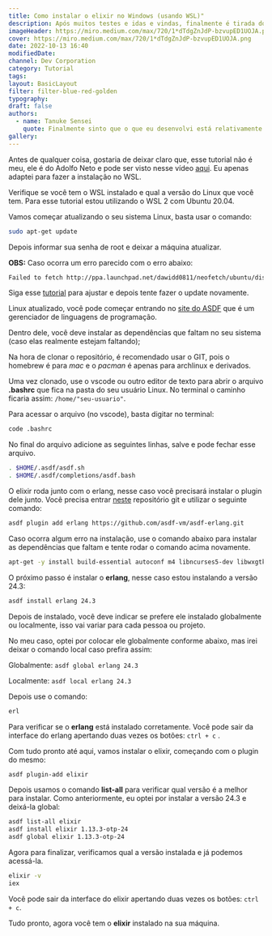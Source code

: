 ```yaml
---
title: Como instalar o elixir no Windows (usando WSL)"
description: Após muitos testes e idas e vindas, finalmente é tirada do papel e colocada online uma versão do Blklight!
imageHeader: https://miro.medium.com/max/720/1*dTdgZnJdP-bzvupED1UOJA.png
cover: https://miro.medium.com/max/720/1*dTdgZnJdP-bzvupED1UOJA.png
date: 2022-10-13 16:40
modifiedDate:
channel: Dev Corporation
category: Tutorial
tags:
layout: BasicLayout
filter: filter-blue-red-golden
typography:
draft: false
authors:
  - name: Tanuke Sensei
    quote: Finalmente sinto que o que eu desenvolvi está relativamente OK, mas agora é seguir aprimorando e evoluindo mais essa ideia!
gallery:
---
```


Antes de qualquer coisa, gostaria de deixar claro que, esse tutorial não é meu, ele é do Adolfo Neto e pode ser visto nesse vídeo [aqui](https://www.youtube.com/watch?v=PKB6L7zgUjE). Eu apenas adaptei para fazer a instalação no WSL.

Verifique se você tem o WSL instalado e qual a versão do Linux que você tem. Para esse tutorial estou utilizando o WSL 2 com Ubuntu 20.04.

Vamos começar atualizando o seu sistema Linux, basta usar o comando:

```bash
sudo apt-get update
```

Depois informar sua senha de root e deixar a máquina atualizar.

**OBS:** Caso ocorra um erro parecido com o erro abaixo:

```bash
Failed to fetch http://ppa.launchpad.net/dawidd0811/neofetch/ubuntu/dists/focal/InRelease 403 Forbidden
```

Siga esse [tutorial](https://dev.to/deepika_banoth/how-i-solved-failed-to-fetch-http-ppa-launchpad-net-403-forbidden-2544) para ajustar e depois tente fazer o update novamente.

Linux atualizado, você pode começar entrando no [site do ASDF](https://asdf-vm.com/guide/getting-started.html) que é um gerenciador de linguagens de programação.

Dentro dele, você deve instalar as dependências que faltam no seu sistema (caso elas realmente estejam faltando);

Na hora de clonar o repositório, é recomendado usar o GIT, pois o homebrew é para _mac_ e o _pacman_ é apenas para archlinux e derivados.

Uma vez clonado, use o vscode ou outro editor de texto para abrir o arquivo **.bashrc** que fica na pasta do seu usuário Linux. No terminal o caminho ficaria assim: `/home/"seu-usuario"`.

Para acessar o arquivo (no vscode), basta digitar no terminal:

```bash
code .bashrc
```

No final do arquivo adicione as seguintes linhas, salve e pode fechar esse arquivo.

```bash
. $HOME/.asdf/asdf.sh
. $HOME/.asdf/completions/asdf.bash
```

O elixir roda junto com o erlang, nesse caso você precisará instalar o plugin dele junto. Você precisa entrar [neste](https://github.com/asdf-vm/asdf-erlang) repositório git e utilizar o seguinte comando:

```bash
asdf plugin add erlang https://github.com/asdf-vm/asdf-erlang.git
```

Caso ocorra algum erro na instalação, use o comando abaixo para instalar as dependências que faltam e tente rodar o comando acima novamente.

```bash
apt-get -y install build-essential autoconf m4 libncurses5-dev libwxgtk3.0-gtk3-dev libwxgtk-webview3.0-gtk3-dev libgl1-mesa-dev libglu1-mesa-dev libpng-dev libssh-dev unixodbc-dev xsltproc fop libxml2-utils libncurses-dev openjdk-11-jdk
```

O próximo passo é instalar o **erlang**, nesse caso estou instalando a versão 24.3:

```bash
asdf install erlang 24.3
```

Depois de instalado, você deve indicar se prefere ele instalado globalmente ou localmente, isso vai variar para cada pessoa ou projeto.

No meu caso, optei por colocar ele globalmente conforme abaixo, mas irei deixar o comando local caso prefira assim:

Globalmente: `asdf global erlang 24.3`

Localmente: `asdf local erlang 24.3`

Depois use o comando:

```bash
erl
```

Para verificar se o **erlang** está instalado corretamente. Você pode sair da interface do erlang apertando duas vezes os botões: `ctrl + c` .

Com tudo pronto até aqui, vamos instalar o elixir, começando com o plugin do mesmo:

```bash
asdf plugin-add elixir
```

Depois usamos o comando **list-all** para verificar qual versão é a melhor para instalar. Como anteriormente, eu optei por instalar a versão 24.3 e deixá-la global:

```bash
asdf list-all elixir
asdf install elixir 1.13.3-otp-24
asdf global elixir 1.13.3-otp-24
```

Agora para finalizar, verificamos qual a versão instalada e já podemos acessá-la.

```bash
elixir -v
iex
```

Você pode sair da interface do elixir apertando duas vezes os botões: `ctrl + c`.

Tudo pronto, agora você tem o **elixir** instalado na sua máquina.
